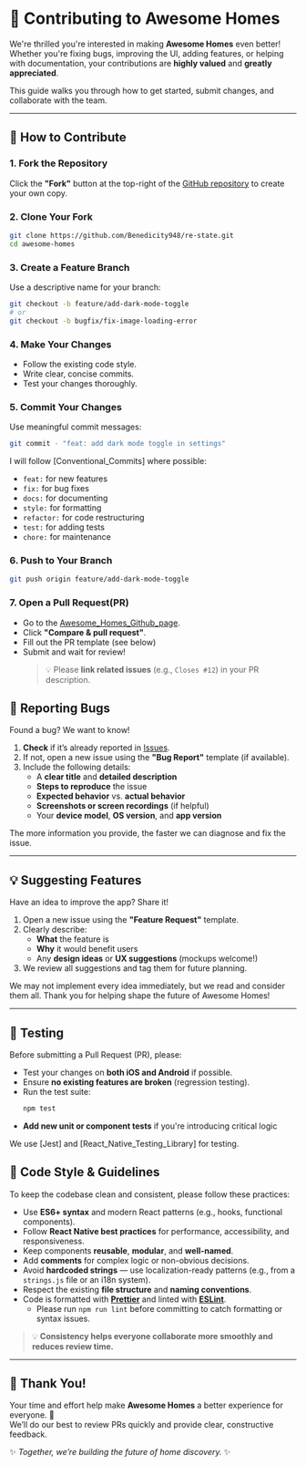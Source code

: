 # 🤝 Contributing to Awesome Homes

We're thrilled you're interested in making **Awesome Homes** even better! Whether you're fixing bugs, improving the UI, adding features, or helping with documentation, your contributions are **highly valued** and **greatly appreciated**.

This guide walks you through how to get started, submit changes, and collaborate with the team.

---

## 🌱 How to Contribute

### 1. Fork the Repository

Click the **"Fork"** button at the top-right of the [GitHub repository](https://github.com/Benedicity948/re-state.git) to create your own copy.

### 2. Clone Your Fork

```bash
git clone https://github.com/Benedicity948/re-state.git
cd awesome-homes
```

### 3. Create a Feature Branch

Use a descriptive name for your branch:

```bash
git checkout -b feature/add-dark-mode-toggle
# or
git checkout -b bugfix/fix-image-loading-error
```

### 4. Make Your Changes

- Follow the existing code style.
- Write clear, concise commits.
- Test your changes thoroughly.

### 5. Commit Your Changes

Use meaningful commit messages:

```bash
git commit - "feat: add dark mode toggle in settings"
```

I will follow [Conventional_Commits] where possible:

- `feat:` for new features
- `fix:` for bug fixes
- `docs:` for documenting
- `style:` for formatting
- `refactor:` for code restructuring
- `test:` for adding tests
- `chore:` for maintenance

### 6. Push to Your Branch

```bash
git push origin feature/add-dark-mode-toggle
```

### 7. Open a Pull Request(PR)

- Go to the [Awesome_Homes_Github_page](https://github.com/Benedicity948/re-state.git).
- Click **"Compare & pull request"**.
- Fill out the PR template (see below)
- Submit and wait for review!
  > 💡 Please **link related issues** (e.g., `Closes #12`) in your PR description.

## 🐛 Reporting Bugs

Found a bug? We want to know!

1. **Check** if it’s already reported in [Issues](https://github.com/yourusername/awesome-homes/issues).
2. If not, open a new issue using the **"Bug Report"** template (if available).
3. Include the following details:
   - A **clear title** and **detailed description**
   - **Steps to reproduce** the issue
   - **Expected behavior** vs. **actual behavior**
   - **Screenshots or screen recordings** (if helpful)
   - Your **device model**, **OS version**, and **app version**

The more information you provide, the faster we can diagnose and fix the issue.

---

## 💡 Suggesting Features

Have an idea to improve the app? Share it!

1. Open a new issue using the **"Feature Request"** template.
2. Clearly describe:
   - **What** the feature is
   - **Why** it would benefit users
   - Any **design ideas** or **UX suggestions** (mockups welcome!)
3. We review all suggestions and tag them for future planning.

We may not implement every idea immediately, but we read and consider them all. Thank you for helping shape the future of Awesome Homes!

---

## 🧪 Testing

Before submitting a Pull Request (PR), please:

- Test your changes on **both iOS and Android** if possible.
- Ensure **no existing features are broken** (regression testing).
- Run the test suite:
  ```bash
  npm test
  ```
- **Add new unit or component tests** if you're introducing critical logic

We use [Jest] and [React_Native_Testing_Library] for testing.

## 📝 Code Style & Guidelines

To keep the codebase clean and consistent, please follow these practices:

- Use **ES6+ syntax** and modern React patterns (e.g., hooks, functional components).
- Follow **React Native best practices** for performance, accessibility, and responsiveness.
- Keep components **reusable**, **modular**, and **well-named**.
- Add **comments** for complex logic or non-obvious decisions.
- Avoid **hardcoded strings** — use localization-ready patterns (e.g., from a `strings.js` file or an i18n system).
- Respect the existing **file structure** and **naming conventions**.
- Code is formatted with **[Prettier](https://prettier.io)** and linted with **[ESLint](https://eslint.org)**.
  - Please run `npm run lint` before committing to catch formatting or syntax issues.

> 💡 **Consistency helps everyone collaborate more smoothly and reduces review time.**

---

## 🙌 Thank You!

Your time and effort help make **Awesome Homes** a better experience for everyone. 🏡  
We’ll do our best to review PRs quickly and provide clear, constructive feedback.

✨ _Together, we’re building the future of home discovery._ ✨
